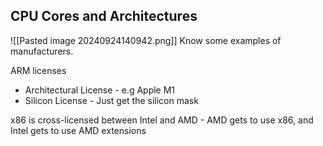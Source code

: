 ## CPU Cores and Architectures
![[Pasted image 20240924140942.png]]
Know some examples of manufacturers. 

ARM licenses
- Architectural License - e.g Apple M1
- Silicon License - Just get the silicon mask

x86 is cross-licensed between Intel and AMD - AMD gets to use x86, and Intel gets to use AMD extensions

